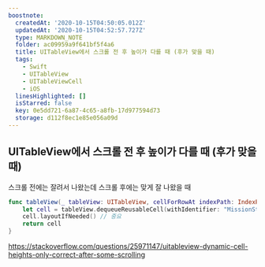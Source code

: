 ```yaml
---
boostnote:
  createdAt: '2020-10-15T04:50:05.012Z'
  updatedAt: '2020-10-15T04:52:57.727Z'
  type: MARKDOWN_NOTE
  folder: ac09959a9f641bf5f4a6
  title: UITableView에서 스크롤 전 후 높이가 다를 때 (후가 맞을 때)
  tags:
    - Swift
    - UITableView
    - UITableViewCell
    - iOS
  linesHighlighted: []
  isStarred: false
  key: 0e5dd721-6a87-4c65-a8fb-17d977594d73
  storage: d112f8ec1e85e056a09d
---
```


UITableView에서 스크롤 전 후 높이가 다를 때 (후가 맞을 때)
---
스크롤 전에는 잘려서 나왔는데 스크롤 후에는 맞게 잘 나왔을 때
```swift
func tableView(_ tableView: UITableView, cellForRowAt indexPath: IndexPath) -> UITableViewCell {
    let cell = tableView.dequeueReusableCell(withIdentifier: "MissionStampTableViewCell") as! MissionStampTableViewCell
    cell.layoutIfNeeded() // 중요
    return cell
}
```

https://stackoverflow.com/questions/25971147/uitableview-dynamic-cell-heights-only-correct-after-some-scrolling
